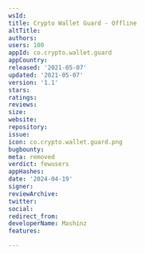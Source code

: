 ```yaml
---
wsId: 
title: Crypto Wallet Guard - Offline
altTitle: 
authors: 
users: 100
appId: co.crypto.wallet.guard
appCountry: 
released: '2021-05-07'
updated: '2021-05-07'
version: '1.1'
stars: 
ratings: 
reviews: 
size: 
website: 
repository: 
issue: 
icon: co.crypto.wallet.guard.png
bugbounty: 
meta: removed
verdict: fewusers
appHashes: 
date: '2024-04-19'
signer: 
reviewArchive: 
twitter: 
social: 
redirect_from: 
developerName: Mashinz
features: 

---
```



